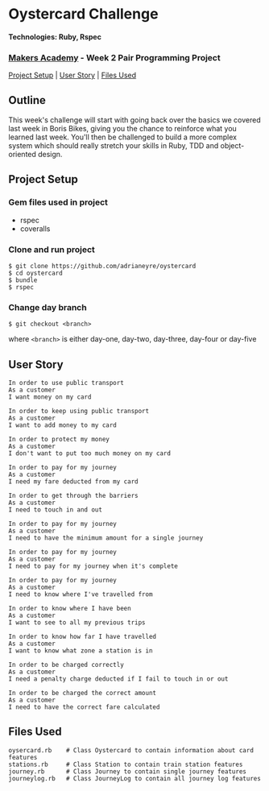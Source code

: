 # Oystercard Challenge
#### Technologies: Ruby, Rspec
### [Makers Academy](http://www.makersacademy.com) - Week 2 Pair Programming Project

[Project Setup](#Setup) | [User Story](#Story) | [Files Used](#Files)

## <a name="Outline">Outline</a>
This week's challenge will start with going back over the basics we covered last week in Boris Bikes, giving you the chance to reinforce what you learned last week. You'll then be challenged to build a more complex system which should really stretch your skills in Ruby, TDD and object-oriented design.

## <a name="Setup">Project Setup</a>
### Gem files used in project
* rspec
* coveralls

### Clone and run project
```
$ git clone https://github.com/adrianeyre/oystercard
$ cd oystercard
$ bundle
$ rspec
```

### Change day branch
```
$ git checkout <branch>
```
where `<branch>` is either day-one, day-two, day-three, day-four or day-five

## <a name="Story">User Story</a>
```
In order to use public transport
As a customer
I want money on my card

In order to keep using public transport
As a customer
I want to add money to my card

In order to protect my money
As a customer
I don't want to put too much money on my card

In order to pay for my journey
As a customer
I need my fare deducted from my card

In order to get through the barriers
As a customer
I need to touch in and out

In order to pay for my journey
As a customer
I need to have the minimum amount for a single journey

In order to pay for my journey
As a customer
I need to pay for my journey when it's complete

In order to pay for my journey
As a customer
I need to know where I've travelled from

In order to know where I have been
As a customer
I want to see to all my previous trips

In order to know how far I have travelled
As a customer
I want to know what zone a station is in

In order to be charged correctly
As a customer
I need a penalty charge deducted if I fail to touch in or out

In order to be charged the correct amount
As a customer
I need to have the correct fare calculated
```

## <a name="Files">Files Used</a>
```
oysercard.rb    # Class Oystercard to contain information about card features
stations.rb     # Class Station to contain train station features
journey.rb      # Class Journey to contain single journey features
journeylog.rb   # Class JourneyLog to contain all journey log features
```
